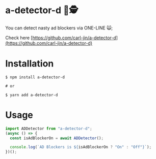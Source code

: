# a-detector-d 🚫🕵

You can detect nasty ad blockers via ONE-LINE 🙀;

Check here [https://github.com/carl-jin/a-detector-d](https://github.com/carl-jin/a-detector-d)

# Installation

```shell
$ npm install a-detector-d

# or

$ yarn add a-detector-d
```

# Usage

```javascript
import ADDetector from "a-detector-d";
(async () => {
  const isAdBlockerOn = await ADDetector();

  console.log(`AD Blockers is ${isAdBlockerOn ? "On" : "Off"}`);
})();
```
